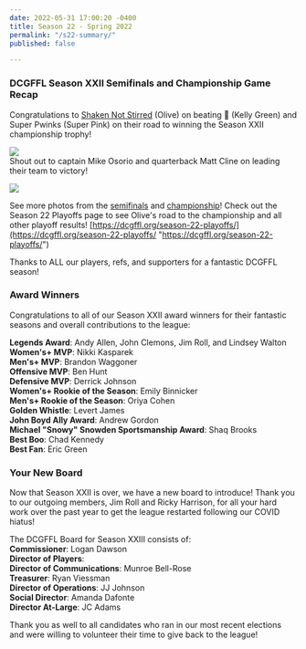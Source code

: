 ```yaml
---
date: 2022-05-31 17:00:20 -0400
title: Season 22 - Spring 2022
permalink: "/s22-summary/"
published: false

---
```

### DCGFFL Season XXII Semifinals and Championship Game Recap

Congratulations to [Shaken Not Stirred](https://dcgffl.org/teams/s22-olive/ "https://dcgffl.org/teams/s22-olive/") (Olive) on beating 🥑 (Kelly Green) and Super Pwinks (Super Pink) on their road to winning the Season XXII championship trophy!  
  
![](/img/52092568315_1d33363f0d_o.jpeg)  
Shout out to captain Mike Osorio and quarterback Matt Cline on leading their team to victory!

![](/img/52092567095_fa638c1c70_o.jpeg)

See more photos from the [semifinals](https://www.flickr.com/photos/55392288@N03/albums/72177720299159771 "https://www.flickr.com/photos/55392288@N03/albums/72177720299159771") and [championship](https://www.flickr.com/photos/55392288@N03/albums/72177720299164710 "https://www.flickr.com/photos/55392288@N03/albums/72177720299164710")! Check out the Season 22 Playoffs page to see Olive's road to the championship and all other playoff results! [https://dcgffl.org/season-22-playoffs/](https://dcgffl.org/season-22-playoffs/ "https://dcgffl.org/season-22-playoffs/")

Thanks to ALL our players, refs, and supporters for a fantastic DCGFFL season!

### Award Winners

Congratulations to all of our Season XXII award winners for their fantastic seasons and overall contributions to the league:

**Legends Award**: Andy Allen, John Clemons, Jim Roll, and Lindsey Walton  
**Women's+ MVP**: Nikki Kasparek  
**Men's+ MVP**: Brandon Waggoner  
**Offensive MVP**: Ben Hunt  
**Defensive MVP**: Derrick Johnson  
**Women's+ Rookie of the Season**: Emily Binnicker  
**Men's+ Rookie of the Season**: Oriya Cohen  
**Golden Whistle**: Levert James  
**John Boyd Ally Award**: Andrew Gordon  
**Michael "Snowy" Snowden Sportsmanship Award**: Shaq Brooks  
**Best Boo**: Chad Kennedy  
**Best Fan**: Eric Green

### Your New Board

Now that Season XXII is over, we have a new board to introduce! Thank you to our outgoing members, Jim Roll and Ricky Harrison, for all your hard work over the past year to get the league restarted following our COVID hiatus!

The DCGFFL Board for Season XXIII consists of:  
**Commissioner**: Logan Dawson  
**Director of Players**:  
**Director of Communications**: Munroe Bell-Rose  
**Treasurer**: Ryan Viessman  
**Director of Operations**: JJ Johnson  
**Social Director**: Amanda Dafonte  
**Director At-Large**: JC Adams

Thank you as well to all candidates who ran in our most recent elections and were willing to volunteer their time to give back to the league!